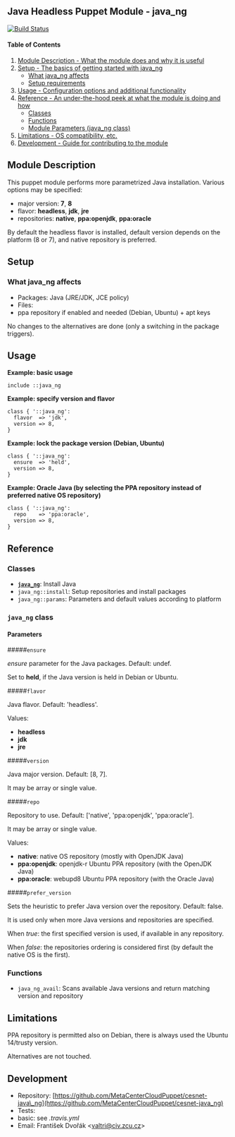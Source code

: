 ## Java Headless Puppet Module - java\_ng

[![Build Status](https://travis-ci.org/MetaCenterCloudPuppet/cesnet-java_ng.svg?branch=master)](https://travis-ci.org/MetaCenterCloudPuppet/cesnet-java\_ng)

#### Table of Contents

1. [Module Description - What the module does and why it is useful](#module-description)
2. [Setup - The basics of getting started with java\_ng](#setup)
    * [What java\_ng affects](#what-java_ng-affects)
    * [Setup requirements](#setup-requirements)
3. [Usage - Configuration options and additional functionality](#usage)
4. [Reference - An under-the-hood peek at what the module is doing and how](#reference)
    * [Classes](#classes)
    * [Functions](#functions)
    * [Module Parameters (java\_ng class)](#class-java_ng)
5. [Limitations - OS compatibility, etc.](#limitations)
6. [Development - Guide for contributing to the module](#development)

## Module Description

This puppet module performs more parametrized Java installation. Various options may be specified:

* major version: **7**, **8**
* flavor: **headless**, **jdk**, **jre**
* repositories: **native**, **ppa:openjdk**, **ppa:oracle**

By default the headless flavor is installed, default version depends on the platform (8 or 7), and native repository is preferred.

## Setup

### What java\_ng affects

* Packages: Java (JRE/JDK, JCE policy)
* Files:
 * ppa repository if enabled and needed (Debian, Ubuntu) + apt keys

No changes to the alternatives are done (only a switching in the package triggers).

## Usage

**Example: basic usage**

    include ::java_ng

**Example: specify version and flavor**

    class { '::java_ng':
      flavor  => 'jdk',
      version => 8,
    }

**Example: lock the package version (Debian, Ubuntu)**

    class { '::java_ng':
      ensure  => 'held',
      version => 8,
    }

**Example: Oracle Java (by selecting the PPA repository instead of preferred native OS repository)**

    class { '::java_ng':
      repo    => 'ppa:oracle',
      version => 8,
    }

## Reference

### Classes

* [**`java_ng`**](#class-java_ng): Install Java
* `java_ng::install`: Setup repositories and install packages
* `java_ng::params`: Parameters and default values according to platform

<a name="class-java_ng"></a>
### `java_ng` class

#### Parameters

#####`ensure`

*ensure* parameter for the Java packages. Default: undef.

Set to **held**, if the Java version is held in Debian or Ubuntu.

#####`flavor`

Java flavor. Default: 'headless'.

Values:

* **headless**
* **jdk**
* **jre**

#####`version`

Java major version. Default: [8, 7].

It may be array or single value.

#####`repo`

Repository to use. Default: ['native', 'ppa:openjdk', 'ppa:oracle'].

It may be array or single value.

Values:

* **native**: native OS repository (mostly with OpenJDK Java)
* **ppa:openjdk**: openjdk-r Ubuntu PPA repository (with the OpenJDK Java)
* **ppa:oracle**: webupd8 Ubuntu PPA repository (with the Oracle Java)

#####`prefer_version`

Sets the heuristic to prefer Java version over the repository. Default: false.

It is used only when more Java versions and repositories are specified.

When *true*: the first specified version is used, if available in any repository.

When *false*: the repositories ordering is considered first (by default the native OS is the first).

### Functions

* `java_ng_avail`: Scans available Java versions and return matching version and repository

## Limitations

PPA repository is permitted also on Debian, there is always used the Ubuntu 14/trusty version.

Alternatives are not touched.

## Development

* Repository: [https://github.com/MetaCenterCloudPuppet/cesnet-java\_ng](https://github.com/MetaCenterCloudPuppet/cesnet-java_ng)
* Tests:
 * basic: see *.travis.yml*
* Email: František Dvořák &lt;valtri@civ.zcu.cz&gt;
